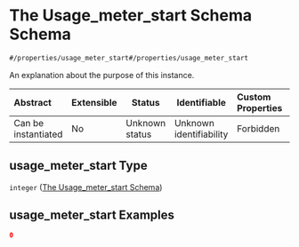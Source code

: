 # The Usage_meter_start Schema Schema

```txt
#/properties/usage_meter_start#/properties/usage_meter_start
```

An explanation about the purpose of this instance.


| Abstract            | Extensible | Status         | Identifiable            | Custom Properties | Additional Properties | Access Restrictions | Defined In                                                                                       |
| :------------------ | ---------- | -------------- | ----------------------- | :---------------- | --------------------- | ------------------- | ------------------------------------------------------------------------------------------------ |
| Can be instantiated | No         | Unknown status | Unknown identifiability | Forbidden         | Allowed               | none                | [policy_transaction.schema.json\*](../out/policy_transaction.schema.json "open original schema") |

## usage_meter_start Type

`integer` ([The Usage_meter_start Schema](policy_transaction-properties-the-usage_meter_start-schema.md))

## usage_meter_start Examples

```json
0
```
